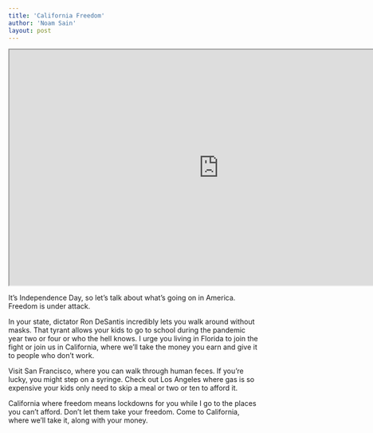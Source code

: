 ```yaml
---
title: 'California Freedom'
author: 'Noam Sain'
layout: post
---
```


<iframe height="473" src="https://www.youtube.com/embed/naqTTlb8Exs?feature=oembed" title="CALIFORNIA FREEDOM 60" width="840"></iframe>

It’s Independence Day, so let’s talk about what’s going on in America. Freedom is under attack.

In your state, dictator Ron DeSantis incredibly lets you walk around without masks. That tyrant allows your kids to go to school during the pandemic year two or four or who the hell knows. I urge you living in Florida to join the fight or join us in California, where we’ll take the money you earn and give it to people who don’t work.

Visit San Francisco, where you can walk through human feces. If you’re lucky, you might step on a syringe. Check out Los Angeles where gas is so expensive your kids only need to skip a meal or two or ten to afford it.

California where freedom means lockdowns for you while I go to the places you can’t afford. Don’t let them take your freedom. Come to California, where we’ll take it, along with your money.
